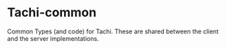 # Tachi-common

Common Types (and code) for Tachi. These are shared between the client and the server implementations.
